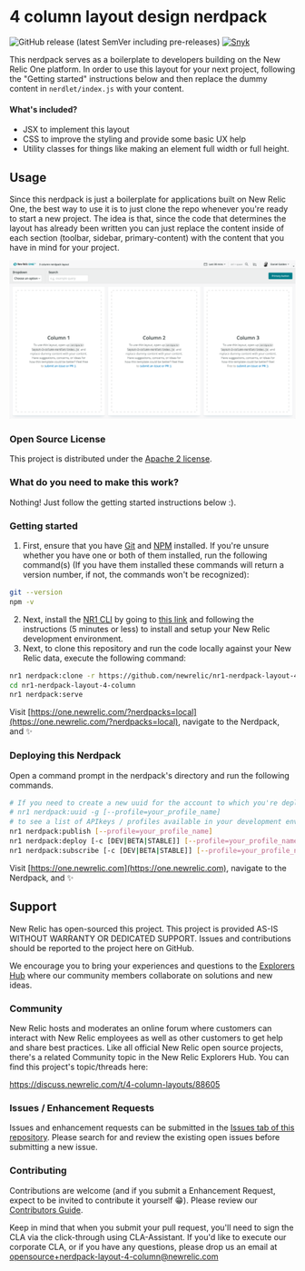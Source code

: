 # 4 column layout design nerdpack
![GitHub release (latest SemVer including pre-releases)](https://img.shields.io/github/v/release/newrelic/nr1-nerdpack-layout-4-column?include_prereleases&sort=semver) [![Snyk](https://snyk.io/test/github/newrelic/nr1-nerdpack-layout-4-column/badge.svg)](https://snyk.io/test/github/newrelic/nr1-nerdpack-layout-4-column)

This nerdpack serves as a boilerplate to developers building on the New Relic One platform. In order to use this layout for your next project, following the "Getting started" instructions below and then replace the dummy content in `nerdlet/index.js` with your content.

#### What's included?
- JSX to implement this layout
- CSS to improve the styling and provide some basic UX help
- Utility classes for things like making an element full width or full height.

## Usage

Since this nerdpack is just a boilerplate for applications built on New Relic One, the best way to use it is to just clone the repo whenever you're ready to start a new project. The idea is that, since the code that determines the layout has already been written you can just replace the content inside of each section (toolbar, sidebar, primary-content) with the content that you have in mind for your project.

![screenshot of this project](assets/screenshot.png)

### Open Source License

This project is distributed under the [Apache 2 license](LICENSE).

### What do you need to make this work?
Nothing! Just follow the getting started instructions below :).

### Getting started
1. First, ensure that you have [Git](https://git-scm.com/book/en/v2/Getting-Started-Installing-Git) and [NPM](https://www.npmjs.com/get-npm) installed. If you're unsure whether you have one or both of them installed, run the following command(s) (If you have them installed these commands will return a version number, if not, the commands won't be recognized):
```bash
git --version
npm -v
```
2. Next, install the [NR1 CLI](https://one.newrelic.com/launcher/developer-center.launcher) by going to [this link](https://one.newrelic.com/launcher/developer-center.launcher) and following the instructions (5 minutes or less) to install and setup your New Relic development environment.
3. Next, to clone this repository and run the code locally against your New Relic data, execute the following command:

```bash
nr1 nerdpack:clone -r https://github.com/newrelic/nr1-nerdpack-layout-4-column.git
cd nr1-nerdpack-layout-4-column
nr1 nerdpack:serve
```

Visit [https://one.newrelic.com/?nerdpacks=local](https://one.newrelic.com/?nerdpacks=local), navigate to the Nerdpack, and :sparkles:

### Deploying this Nerdpack

Open a command prompt in the nerdpack's directory and run the following commands.

```bash
# If you need to create a new uuid for the account to which you're deploying this Nerdpack, use the following
# nr1 nerdpack:uuid -g [--profile=your_profile_name]
# to see a list of APIkeys / profiles available in your development environment, run nr1 credentials:list
nr1 nerdpack:publish [--profile=your_profile_name]
nr1 nerdpack:deploy [-c [DEV|BETA|STABLE]] [--profile=your_profile_name]
nr1 nerdpack:subscribe [-c [DEV|BETA|STABLE]] [--profile=your_profile_name]
```

Visit [https://one.newrelic.com](https://one.newrelic.com), navigate to the Nerdpack, and :sparkles:

## Support

New Relic has open-sourced this project. This project is provided AS-IS WITHOUT WARRANTY OR DEDICATED SUPPORT. Issues and contributions should be reported to the project here on GitHub.

We encourage you to bring your experiences and questions to the [Explorers Hub](https://discuss.newrelic.com) where our community members collaborate on solutions and new ideas.

### Community

New Relic hosts and moderates an online forum where customers can interact with New Relic employees as well as other customers to get help and share best practices. Like all official New Relic open source projects, there's a related Community topic in the New Relic Explorers Hub. You can find this project's topic/threads here:

https://discuss.newrelic.com/t/4-column-layouts/88605

### Issues / Enhancement Requests

Issues and enhancement requests can be submitted in the [Issues tab of this repository](../../issues). Please search for and review the existing open issues before submitting a new issue.

### Contributing

Contributions are welcome (and if you submit a Enhancement Request, expect to be invited to contribute it yourself :grin:). Please review our [Contributors Guide](CONTRIBUTING.md).

Keep in mind that when you submit your pull request, you'll need to sign the CLA via the click-through using CLA-Assistant. If you'd like to execute our corporate CLA, or if you have any questions, please drop us an email at opensource+nerdpack-layout-4-column@newrelic.com
